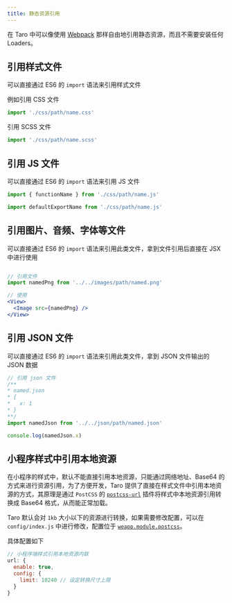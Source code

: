 ```yaml
---
title: 静态资源引用
---
```


在 Taro 中可以像使用 [Webpack](https://webpack.js.org/) 那样自由地引用静态资源，而且不需要安装任何 Loaders。

## 引用样式文件

可以直接通过 ES6 的 `import` 语法来引用样式文件

例如引用 CSS 文件

```jsx
import './css/path/name.css'
```

引用 SCSS 文件

```jsx
import './css/path/name.scss'
```

## 引用 JS 文件

可以直接通过 ES6 的 `import` 语法来引用 JS 文件

```jsx
import { functionName } from './css/path/name.js'

import defaultExportName from './css/path/name.js'
```

## 引用图片、音频、字体等文件

可以直接通过 ES6 的 `import` 语法来引用此类文件，拿到文件引用后直接在 JSX 中进行使用

```jsx

// 引用文件
import namedPng from '../../images/path/named.png'

// 使用
<View>
  <Image src={namedPng} />
</View>
```

## 引用 JSON 文件

可以直接通过 ES6 的 `import` 语法来引用此类文件，拿到 JSON 文件输出的 JSON 数据

```jsx
// 引用 json 文件
/**
* named.json
* {
*   x: 1
* }
**/
import namedJson from '../../json/path/named.json'

console.log(namedJson.x)
```

## 小程序样式中引用本地资源

在小程序的样式中，默认不能直接引用本地资源，只能通过网络地址、Base64 的方式来进行资源引用，为了方便开发，Taro 提供了直接在样式文件中引用本地资源的方式，其原理是通过 `PostCSS` 的 [`postcss-url`](https://github.com/postcss/postcss-url) 插件将样式中本地资源引用转换成 Base64 格式，从而能正常加载。

Taro 默认会对 `1kb` 大小以下的资源进行转换，如果需要修改配置，可以在 `config/index.js` 中进行修改，配置位于 [`weapp.module.postcss`](./config-detail.md#weappmodulepostcss)。

具体配置如下

```javascript
// 小程序端样式引用本地资源内联
url: {
  enable: true,
  config: {
    limit: 10240 // 设定转换尺寸上限
  }
}
```
